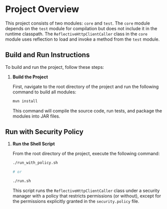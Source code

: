 # Project Overview

This project consists of two modules: `core` and `test`. The `core` module depends on the `test` module for compilation but does not include it in the runtime classpath. The `ReflectiveHttpClientCaller` class in the `core` module uses reflection to load and invoke a method from the `test` module.

## Build and Run Instructions

To build and run the project, follow these steps:

1. **Build the Project**

   First, navigate to the root directory of the project and run the following command to build all modules:

   ```bash
   mvn install
   ```

   This command will compile the source code, run tests, and package the modules into JAR files.

## Run with Security Policy

1. **Run the Shell Script**

   From the root directory of the project, execute the following command:

   ```bash
   ./run_with_policy.sh

   # or

   ./run.sh
   ```

   This script runs the `ReflectiveHttpClientCaller` class under a security manager with a policy that restricts permissions (or without), except for the permissions explicitly granted in the `security.policy` file.
